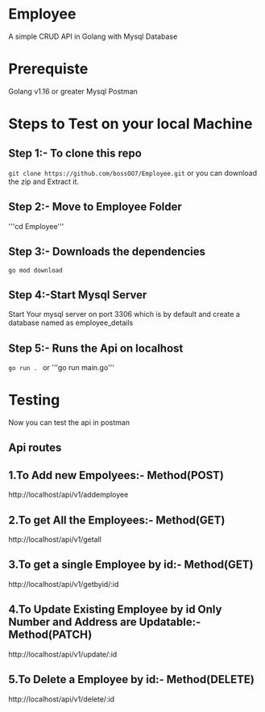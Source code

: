 # Employee

A simple CRUD API in Golang with Mysql Database

# Prerequiste

Golang v1.16 or greater
Mysql
Postman

# Steps to Test on your local Machine

## Step 1:- To clone this repo <br/>

`git clone https://github.com/bossOO7/Employee.git` or you can download the zip and Extract it.<br/>

## Step 2:- Move to Employee Folder <br/>

'''cd Employee'''<br/>

## Step 3:- Downloads the dependencies <br/>

`go mod download `<br/>

## Step 4:-Start Mysql Server <br/>

Start Your mysql server on port 3306 which is by default and create a database named as employee_details

## Step 5:- Runs the Api on localhost <br/>

`go run . ` or '''go run main.go'''<br/>

# Testing

Now you can test the api in postman

## Api routes

## 1.To Add new Empolyees:- Method(POST)

http://localhost/api/v1/addemployee
<br/>

## 2.To get All the Employees:- Method(GET)

http://localhost/api/v1/getall
<br/>

## 3.To get a single Employee by id:- Method(GET)

http://localhost/api/v1/getbyid/:id
<br/>

## 4.To Update Existing Employee by id Only Number and Address are Updatable:- Method(PATCH)

http://localhost/api/v1/update/:id
<br/>

## 5.To Delete a Employee by id:- Method(DELETE)

http://localhost/api/v1/delete/:id
